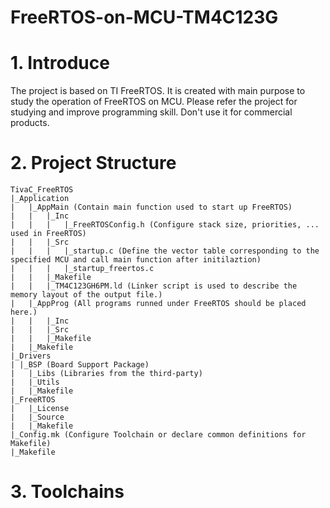 # FreeRTOS-on-MCU-TM4C123G

# 1. Introduce
  The project is based on TI FreeRTOS. It is created with main purpose to study the operation of FreeRTOS on MCU. Please refer the project for studying and improve programming skill. Don't use it for commercial products. 

# 2. Project Structure 

	TivaC_FreeRTOS
	|_Application 
	|	|_AppMain (Contain main function used to start up FreeRTOS)
	|	|	|_Inc
	|	|	|	|_FreeRTOSConfig.h (Configure stack size, priorities, ... used in FreeRTOS)
	|	|	|_Src
	|	|	|	|_startup.c (Define the vector table corresponding to the specified MCU and call main function after initilaztion)  
	|	|	|	|_startup_freertos.c 
	|	|	|_Makefile 
	|	|	|_TM4C123GH6PM.ld (Linker script is used to describe the memory layout of the output file.)
	|	|_AppProg (All programs runned under FreeRTOS should be placed here.)
	|	|	|_Inc
	|	|	|_Src
	|	|	|_Makefile 
	|	|_Makefile 
	|_Drivers 
	| |_BSP (Board Support Package)
	|	|_Libs (Libraries from the third-party)
	|	|_Utils
	|	|_Makefile 
	|_FreeRTOS
	|	|_License 
	|	|_Source
	|	|_Makefile 
	|_Config.mk (Configure Toolchain or declare common definitions for Makefile)
	|_Makefile  

# 3. Toolchains 
